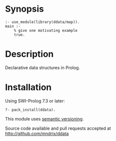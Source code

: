 # Synopsis

    :- use_module(library(ddata/map)).
    main :-
        % give one motivating example
        true.

# Description

Declarative data structures in Prolog.

# Installation

Using SWI-Prolog 7.3 or later:

    ?- pack_install(ddata).

This module uses [semantic versioning](http://semver.org/).

Source code available and pull requests accepted at
http://github.com/mndrix/ddata

